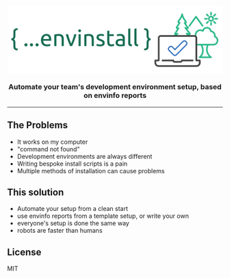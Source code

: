<p align="center">
  <img src="https://raw.githubusercontent.com/tabrindle/envinstall/master/logo/wide.png" align="center"  width="700px"/>
  <h3 align="center">Automate your team's development environment setup, based on envinfo reports</h3>
  <hr/>
</p>

## The Problems

- It works on my computer
- "command not found"
- Development environments are always different
- Writing bespoke install scripts is a pain
- Multiple methods of installation can cause problems

## This solution

- Automate your setup from a clean start
- use envinfo reports from a template setup, or write your own
- everyone's setup is done the same way
- robots are faster than humans

## License

MIT
